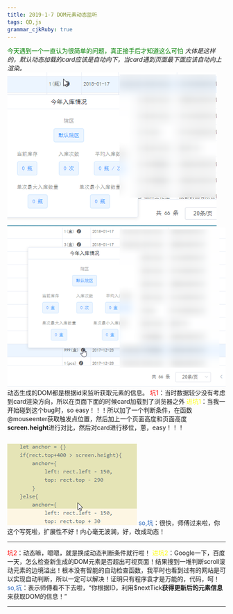 ```yaml
---
title: 2019-1-7 DOM元素动态监听 
tags: QD,js
grammar_cjkRuby: true
---
```

<font color="green">今天遇到一个一直认为很简单的问题，真正接手后才知道这么可怕</font>
*大体是这样的，默认动态加载的card应该是自动向下，当card遇到页面最下面应该自动向上渲染。*
![未](https://www.github.com/Merlynr/Markdown/raw/noteImg/小书匠/1546849657634.png)
![已](https://www.github.com/Merlynr/Markdown/raw/noteImg/小书匠/1546849682648.png)
动态生成的DOM都是根据id来监听获取元素的信息。
<font color='red'>坑1</font>：当时数据较少没有考虑到card渲染方向，所以在页面下面的时候card加载到了浏览器之外
<font color='yellow'>进坑1</font>：当我一开始碰到这个bug时，so easy！！！所以加了一个判断条件，在函数@mouseenter获取触发点位置，然后加上一个页面高度和页面高度**screen.height**进行对比，然后对card进行移位，蒽，easy！！！

``` let rect = this.$el.getBoundingClientRect()
```
![判断函数](https://www.github.com/Merlynr/Markdown/raw/noteImg/小书匠/1546850258301.png)
<font color='#2866bd'>so,坑</font>：很快，师傅过来啦，你这个写死啦，扩展性不好！内心毫无波澜，好，改成动态！


----------


<font color='red'>坑2</font>：动态嘛，嗯嗯，就是换成动态判断条件就行啦！
<font color='yellow'>进坑2</font>：Google一下，百度一天，怎么检查新生成的DOM元素是否超出可视页面！结果搜到一堆判断scroll滚动元素的边境溢出！根本没有智能的自动检查函数，我平时也看到过有的网站是可以实现自动判断，所以一定可以解决！证明只有程序袁才是万能的，代码，呵！
<font color='#2866bd'>so,坑</font>：表示师傅看不下去啦，“你根据ID，利用$nextTick**获得更新后的元素信息**来获取DOM的信息！”


----------






